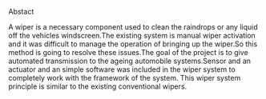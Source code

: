 Abstact


A wiper is a necessary component used to clean the raindrops or any liquid off the vehicles windscreen.The existing system is manual wiper activation and it was difficult to manage the operation of bringing up the wiper.So this method is going to resolve these issues.The goal of the project is to give automated transmission to the ageing automobile systems.Sensor and an actuator and an simple software was included in the wiper system to completely work with the framework of the system. This wiper system principle is similar to the existing conventional wipers.
